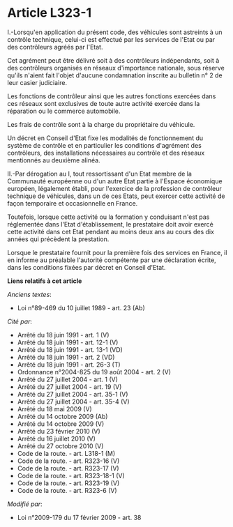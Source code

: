 # Article L323-1

I.-Lorsqu'en application du présent code, des véhicules sont astreints à un contrôle technique, celui-ci est effectué par les
services de l'Etat ou par des contrôleurs agréés par l'Etat. 

Cet agrément peut être délivré soit à des contrôleurs indépendants, soit à des contrôleurs organisés en réseaux d'importance
nationale, sous réserve qu'ils n'aient fait l'objet d'aucune condamnation inscrite au bulletin n° 2 de leur casier
judiciaire. 

Les fonctions de contrôleur ainsi que les autres fonctions exercées dans ces réseaux sont exclusives de toute autre activité
exercée dans la réparation ou le commerce automobile. 

Les frais de contrôle sont à la charge du propriétaire du véhicule. 

Un décret en Conseil d'Etat fixe les modalités de fonctionnement du système de contrôle et en particulier les conditions
d'agrément des contrôleurs, des installations nécessaires au contrôle et des réseaux mentionnés au deuxième alinéa. 

II.-Par dérogation au I, tout ressortissant d'un Etat membre de la Communauté européenne ou d'un autre Etat partie à l'Espace
économique européen, légalement établi, pour l'exercice de la profession de contrôleur technique de véhicules, dans un de ces
Etats, peut exercer cette activité de façon temporaire et occasionnelle en France. 

Toutefois, lorsque cette activité ou la formation y conduisant n'est pas réglementée dans l'Etat d'établissement, le
prestataire doit avoir exercé cette activité dans cet Etat pendant au moins deux ans au cours des dix années qui précèdent la
prestation. 

Lorsque le prestataire fournit pour la première fois des services en France, il en informe au préalable l'autorité compétente
par une déclaration écrite, dans les conditions fixées par décret en Conseil d'Etat.

**Liens relatifs à cet article**

_Anciens textes_:

  - Loi n°89-469 du 10 juillet 1989 - art. 23 (Ab)

_Cité par_:

  - Arrêté du 18 juin 1991 - art. 1 (V)
  - Arrêté du 18 juin 1991 - art. 12-1 (V)
  - Arrêté du 18 juin 1991 - art. 13-1 (VD)
  - Arrêté du 18 juin 1991 - art. 2 (VD)
  - Arrêté du 18 juin 1991 - art. 26-3 (T)
  - Ordonnance n°2004-825 du 19 août 2004 - art. 2 (V)
  - Arrêté du 27 juillet 2004 - art. 1 (V)
  - Arrêté du 27 juillet 2004 - art. 19 (V)
  - Arrêté du 27 juillet 2004 - art. 35-1 (V)
  - Arrêté du 27 juillet 2004 - art. 35-4 (V)
  - Arrêté du 18 mai 2009 (V)
  - Arrêté du 14 octobre 2009 (Ab)
  - Arrêté du 14 octobre 2009 (V)
  - Arrêté du 23 février 2010 (V)
  - Arrêté du 16 juillet 2010 (V)
  - Arrêté du 27 octobre 2010 (V)
  - Code de la route. - art. L318-1 (M)
  - Code de la route. - art. R323-16 (V)
  - Code de la route. - art. R323-17 (V)
  - Code de la route. - art. R323-18-1 (V)
  - Code de la route. - art. R323-19 (V)
  - Code de la route. - art. R323-6 (V)

_Modifié par_:

  - Loi n°2009-179 du 17 février 2009 - art. 38
